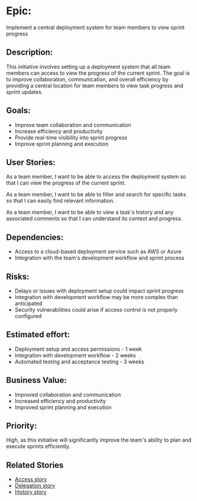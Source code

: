 # Epic: 
Implement a central deployment system for team members to view sprint progress

## Description:
This initiative involves setting up a deployment system that all team members can access to view the progress of the current sprint. The goal is to improve collaboration, communication, and overall efficiency by providing a central location for team members to view task progress and sprint updates.

## Goals:

* Improve team collaboration and communication
* Increase efficiency and productivity
* Provide real-time visibility into sprint progress
* Improve sprint planning and execution

## User Stories:

As a team member, I want to be able to access the deployment system so that I can view the progress of the current sprint.


As a team member, I want to be able to filter and search for specific tasks so that I can easily find relevant information.

As a team member, I want to be able to view a task's history and any associated comments so that I can understand its context and progress.


## Dependencies:

* Access to a cloud-based deployment service such as AWS or Azure
* Integration with the team's development workflow and sprint process

## Risks:

* Delays or issues with deployment setup could impact sprint progress
* Integration with development workflow may be more complex than anticipated
* Security vulnerabilities could arise if access control is not properly configured

## Estimated effort:

* Deployment setup and access permissions - 1 week
* Integration with development workflow - 2 weeks
* Automated testing and acceptance testing - 3 weeks

## Business Value:

* Improved collaboration and communication
* Increased efficiency and productivity
* Improved sprint planning and execution

## Priority:

High, as this initiative will significantly improve the team's ability to plan and execute sprints efficiently.

## Related Stories
* [Access story](stories/systemplatformstory.md)
* [Delegation story](stories/delegationplatformstory.md)
* [History story](stories/historyplatformstory.md)
